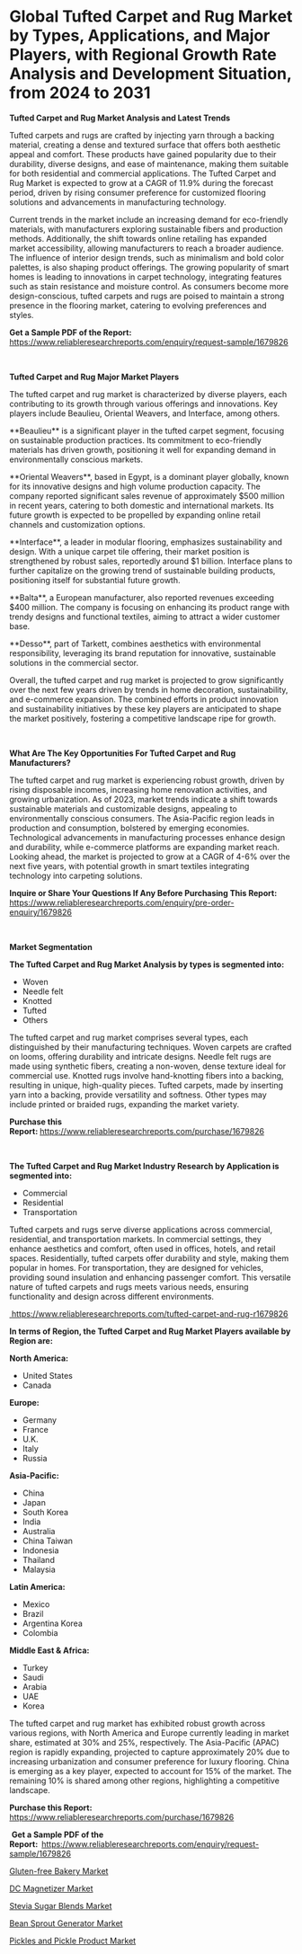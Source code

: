 <p><h1>Global Tufted Carpet and Rug Market by Types, Applications, and Major Players, with Regional Growth Rate Analysis and Development Situation, from 2024 to 2031</h1></p><p><strong>Tufted Carpet and Rug Market Analysis and Latest Trends</strong></p>
<p><p>Tufted carpets and rugs are crafted by injecting yarn through a backing material, creating a dense and textured surface that offers both aesthetic appeal and comfort. These products have gained popularity due to their durability, diverse designs, and ease of maintenance, making them suitable for both residential and commercial applications. The Tufted Carpet and Rug Market is expected to grow at a CAGR of 11.9% during the forecast period, driven by rising consumer preference for customized flooring solutions and advancements in manufacturing technology.</p><p>Current trends in the market include an increasing demand for eco-friendly materials, with manufacturers exploring sustainable fibers and production methods. Additionally, the shift towards online retailing has expanded market accessibility, allowing manufacturers to reach a broader audience. The influence of interior design trends, such as minimalism and bold color palettes, is also shaping product offerings. The growing popularity of smart homes is leading to innovations in carpet technology, integrating features such as stain resistance and moisture control. As consumers become more design-conscious, tufted carpets and rugs are poised to maintain a strong presence in the flooring market, catering to evolving preferences and styles.</p></p>
<p><strong>Get a Sample PDF of the Report:&nbsp;</strong> <a href="https://www.reliableresearchreports.com/enquiry/request-sample/1679826?utm_campaign=1479&utm_medium=2&utm_source=Github&utm_content=ia&utm_term=14102024&utm_id=tufted-carpet-and-rug">https://www.reliableresearchreports.com/enquiry/request-sample/1679826</a></p>
<p>&nbsp;</p>
<p><strong>Tufted Carpet and Rug Major Market Players</strong></p>
<p><p>The tufted carpet and rug market is characterized by diverse players, each contributing to its growth through various offerings and innovations. Key players include Beaulieu, Oriental Weavers, and Interface, among others.</p><p>**Beaulieu** is a significant player in the tufted carpet segment, focusing on sustainable production practices. Its commitment to eco-friendly materials has driven growth, positioning it well for expanding demand in environmentally conscious markets.</p><p>**Oriental Weavers**, based in Egypt, is a dominant player globally, known for its innovative designs and high volume production capacity. The company reported significant sales revenue of approximately $500 million in recent years, catering to both domestic and international markets. Its future growth is expected to be propelled by expanding online retail channels and customization options.</p><p>**Interface**, a leader in modular flooring, emphasizes sustainability and design. With a unique carpet tile offering, their market position is strengthened by robust sales, reportedly around $1 billion. Interface plans to further capitalize on the growing trend of sustainable building products, positioning itself for substantial future growth.</p><p>**Balta**, a European manufacturer, also reported revenues exceeding $400 million. The company is focusing on enhancing its product range with trendy designs and functional textiles, aiming to attract a wider customer base.</p><p>**Desso**, part of Tarkett, combines aesthetics with environmental responsibility, leveraging its brand reputation for innovative, sustainable solutions in the commercial sector.</p><p>Overall, the tufted carpet and rug market is projected to grow significantly over the next few years driven by trends in home decoration, sustainability, and e-commerce expansion. The combined efforts in product innovation and sustainability initiatives by these key players are anticipated to shape the market positively, fostering a competitive landscape ripe for growth.</p></p>
<p>&nbsp;</p>
<p><strong>What Are The Key Opportunities For Tufted Carpet and Rug Manufacturers?</strong></p>
<p><p>The tufted carpet and rug market is experiencing robust growth, driven by rising disposable incomes, increasing home renovation activities, and growing urbanization. As of 2023, market trends indicate a shift towards sustainable materials and customizable designs, appealing to environmentally conscious consumers. The Asia-Pacific region leads in production and consumption, bolstered by emerging economies. Technological advancements in manufacturing processes enhance design and durability, while e-commerce platforms are expanding market reach. Looking ahead, the market is projected to grow at a CAGR of 4-6% over the next five years, with potential growth in smart textiles integrating technology into carpeting solutions.</p></p>
<p><strong>Inquire or Share Your Questions If Any Before Purchasing This Report:</strong> <a href="https://www.reliableresearchreports.com/enquiry/pre-order-enquiry/1679826?utm_campaign=1479&utm_medium=2&utm_source=Github&utm_content=ia&utm_term=14102024&utm_id=tufted-carpet-and-rug">https://www.reliableresearchreports.com/enquiry/pre-order-enquiry/1679826</a></p>
<p>&nbsp;</p>
<p><strong>Market Segmentation</strong></p>
<p><strong>The Tufted Carpet and Rug Market Analysis by types is segmented into:</strong></p>
<p><ul><li>Woven</li><li>Needle felt</li><li>Knotted</li><li>Tufted</li><li>Others</li></ul></p>
<p><p>The tufted carpet and rug market comprises several types, each distinguished by their manufacturing techniques. Woven carpets are crafted on looms, offering durability and intricate designs. Needle felt rugs are made using synthetic fibers, creating a non-woven, dense texture ideal for commercial use. Knotted rugs involve hand-knotting fibers into a backing, resulting in unique, high-quality pieces. Tufted carpets, made by inserting yarn into a backing, provide versatility and softness. Other types may include printed or braided rugs, expanding the market variety.</p></p>
<p><strong>Purchase this Report:&nbsp;</strong><a href="https://www.reliableresearchreports.com/purchase/1679826?utm_campaign=1479&utm_medium=2&utm_source=Github&utm_content=ia&utm_term=14102024&utm_id=tufted-carpet-and-rug">https://www.reliableresearchreports.com/purchase/1679826</a></p>
<p>&nbsp;</p>
<p><strong>The Tufted Carpet and Rug Market Industry Research by Application is segmented into:</strong></p>
<p><ul><li>Commercial</li><li>Residential</li><li>Transportation</li></ul></p>
<p><p>Tufted carpets and rugs serve diverse applications across commercial, residential, and transportation markets. In commercial settings, they enhance aesthetics and comfort, often used in offices, hotels, and retail spaces. Residentially, tufted carpets offer durability and style, making them popular in homes. For transportation, they are designed for vehicles, providing sound insulation and enhancing passenger comfort. This versatile nature of tufted carpets and rugs meets various needs, ensuring functionality and design across different environments.</p></p>
<p><a href="https://www.reliableresearchreports.com/tufted-carpet-and-rug-r1679826?utm_campaign=1479&utm_medium=2&utm_source=Github&utm_content=ia&utm_term=14102024&utm_id=tufted-carpet-and-rug">&nbsp;https://www.reliableresearchreports.com/tufted-carpet-and-rug-r1679826</a></p>
<p><strong>In terms of Region, the Tufted Carpet and Rug Market Players available by Region are:</strong></p>
<p>
    <p> <strong> North America: </strong>
        <ul>
            <li>United States</li>
            <li>Canada</li>
        </ul>
        </p> 
    <p> <strong> Europe: </strong>
        <ul>
            <li>Germany</li>
            <li>France</li>
            <li>U.K.</li>
            <li>Italy</li>
            <li>Russia</li>
        </ul>
        </p> 
    <p> <strong> Asia-Pacific: </strong>
        <ul>
            <li>China</li>
            <li>Japan</li>
            <li>South Korea</li>
            <li>India</li>
            <li>Australia</li>
            <li>China Taiwan</li>
            <li>Indonesia</li>
            <li>Thailand</li>
            <li>Malaysia</li>
        </ul>
        </p> 
    <p> <strong> Latin America: </strong>
        <ul>
            <li>Mexico</li>
            <li>Brazil</li>
            <li>Argentina Korea</li>
            <li>Colombia</li>
        </ul>
        </p> 
    <p> <strong> Middle East & Africa: </strong>
        <ul>
            <li>Turkey</li>
            <li>Saudi</li>
            <li>Arabia</li>
            <li>UAE</li>
            <li>Korea</li>
        </ul>
    </p>
    </p>
<p><p>The tufted carpet and rug market has exhibited robust growth across various regions, with North America and Europe currently leading in market share, estimated at 30% and 25%, respectively. The Asia-Pacific (APAC) region is rapidly expanding, projected to capture approximately 20% due to increasing urbanization and consumer preference for luxury flooring. China is emerging as a key player, expected to account for 15% of the market. The remaining 10% is shared among other regions, highlighting a competitive landscape.</p></p>
<p><strong>Purchase this Report: </strong><a href="https://www.reliableresearchreports.com/purchase/1679826?utm_campaign=1479&utm_medium=2&utm_source=Github&utm_content=ia&utm_term=14102024&utm_id=tufted-carpet-and-rug">https://www.reliableresearchreports.com/purchase/1679826</a></p>
<p>&nbsp;<strong>Get a Sample PDF of the Report:&nbsp;&nbsp;</strong><a href="https://www.reliableresearchreports.com/enquiry/request-sample/1679826?utm_campaign=1479&utm_medium=2&utm_source=Github&utm_content=ia&utm_term=14102024&utm_id=tufted-carpet-and-rug">https://www.reliableresearchreports.com/enquiry/request-sample/1679826</a></p>
<p><strong></strong></p>
<p><p><a href="https://www.linkedin.com/pulse/strategic-forecast-gluten-free-bakery-market-growth-trends-j22if?utm_campaign=1479&utm_medium=2&utm_source=Github&utm_content=ia&utm_term=14102024&utm_id=tufted-carpet-and-rug">Gluten-free Bakery Market</a></p><p><a href="https://www.linkedin.com/pulse/strategic-market-insights-navigating-global-dc-magnetizer-rj0te?utm_campaign=1479&utm_medium=2&utm_source=Github&utm_content=ia&utm_term=14102024&utm_id=tufted-carpet-and-rug">DC Magnetizer Market</a></p><p><a href="https://www.linkedin.com/pulse/stevia-sugar-blends-industry-resonance-62-amplification-across-u9vmc?utm_campaign=1479&utm_medium=2&utm_source=Github&utm_content=ia&utm_term=14102024&utm_id=tufted-carpet-and-rug">Stevia Sugar Blends Market</a></p><p><a href="https://github.com/marloy8/Market-Research-Report-List-6/blob/main/bean-sprout-generator-market.md?utm_campaign=1479&utm_medium=2&utm_source=Github&utm_content=ia&utm_term=14102024&utm_id=tufted-carpet-and-rug">Bean Sprout Generator Market</a></p><p><a href="https://www.linkedin.com/pulse/global-pickles-pickle-product-market-exploring-share-trends-future-jpkic?utm_campaign=1479&utm_medium=2&utm_source=Github&utm_content=ia&utm_term=14102024&utm_id=tufted-carpet-and-rug">Pickles and Pickle Product Market</a></p></p>
